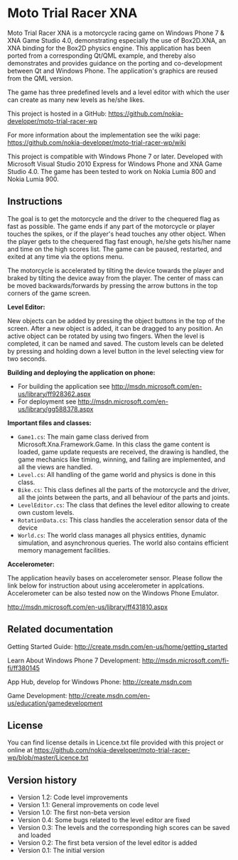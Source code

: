 Moto Trial Racer XNA
====================

Moto Trial Racer XNA is a motorcycle racing game on Windows Phone 7 & XNA Game 
Studio 4.0, demonstrating especially the use of Box2D.XNA, an XNA binding for 
the Box2D physics engine. This application has been ported from a 
corresponding Qt/QML example, and thereby also demonstrates and provides 
guidance on the porting and co-development between Qt and Windows Phone. The 
application's graphics are reused from the QML version.

The game has three predefined levels and a level editor with which the user 
can create as many new levels as he/she likes.

This project is hosted in a GitHub:
https://github.com/nokia-developer/moto-trial-racer-wp

For more information about the implementation see the wiki page:
https://github.com/nokia-developer/moto-trial-racer-wp/wiki

This project is compatible with Windows Phone 7 or later. Developed with
Microsoft Visual Studio 2010 Express for Windows Phone and XNA Game Studio 4.0.
The game has been tested to work on Nokia Lumia 800 and Nokia Lumia 900.


Instructions
--------------------------------------------------------------------------------

The goal is to get the motorcycle and the driver to the chequered flag as fast
as possible. The game ends if any part of the motorcycle or player touches the
spikes, or if the player's head touches any other object. When the player gets
to the chequered flag fast enough, he/she gets his/her name and time on the
high scores list. The game can be paused, restarted, and exited at any time
via the options menu.

The motorcycle is accelerated by tilting the device towards the player and
braked by tilting the device away from the player. The center of mass can be
moved backwards/forwards by pressing the arrow buttons in the top corners of 
the game screen.

**Level Editor:**

New objects can be added by pressing the object buttons in the top of the
screen. After a new object is added, it can be dragged to any position. An
active object can be rotated by using two fingers. When the level is completed,
it can be named and saved. The custom levels can be deleted by pressing and
holding down a level button in the level selecting view for two seconds.

**Building and deploying the application on phone:**

* For building the application see http://msdn.microsoft.com/en-us/library/ff928362.aspx
* For deployment see http://msdn.microsoft.com/en-us/library/gg588378.aspx

**Important files and classes:**

* `Game1.cs`: The main game class derived from Microsoft.Xna.Framework.Game. 
  In this class the game content is loaded, game update requests are received,
  the drawing is handled, the game mechanics like timing, winning, and failing
  are implemented, and all the views are handled.
* `Level.cs`: All handling of the game world and physics is done in this class.
* `Bike.cs`: This class defines all the parts of the motorcycle and the driver,
  all the joints between the parts, and all behaviour of the parts and joints.
* `LevelEditor.cs`: The class that defines the level editor allowing to create 
  own custom levels.
* `RotationData.cs`: This class handles the acceleration sensor data of the
  device
* `World.cs`: The world class manages all physics entities, dynamic simulation,
  and asynchronous queries. The world also contains efficient 
  memory management facilities.

**Accelerometer:**

The application heavily bases on accelerometer sensor. Please follow the link 
below for instruction about using accelerometer in applcations. Accelerometer
can be also tested now on the Windows Phone Emulator.

http://msdn.microsoft.com/en-us/library/ff431810.aspx

   
Related documentation
--------------------------------------------------------------------------------

Getting Started Guide:
http://create.msdn.com/en-us/home/getting_started

Learn About Windows Phone 7 Development:
http://msdn.microsoft.com/fi-fi/ff380145

App Hub, develop for Windows Phone:
http://create.msdn.com

Game Development:
http://create.msdn.com/en-us/education/gamedevelopment


License
-------------------------------------------------------------------------------
You can find license details in Licence.txt file provided with this project
or online at
https://github.com/nokia-developer/moto-trial-racer-wp/blob/master/Licence.txt


Version history
--------------------------------------------------------------------------------

* Version 1.2: Code level improvements
* Version 1.1: General improvements on code level
* Version 1.0: The first non-beta version
* Version 0.4: Some bugs related to the level editor are fixed
* Version 0.3: The levels and the corresponding high scores can be saved and loaded
* Version 0.2: The first beta version of the level editor is added
* Version 0.1: The initial version
